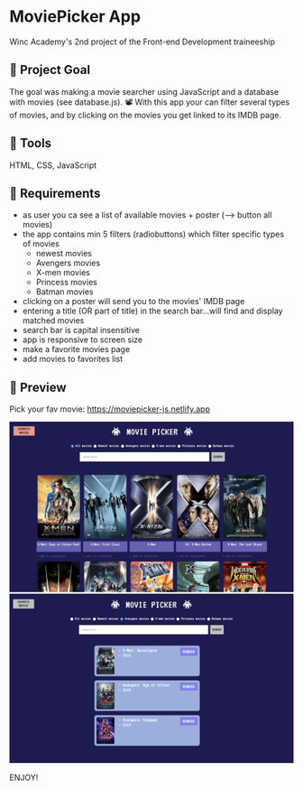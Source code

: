 # MoviePicker App

Winc Academy's 2nd project of the Front-end Development traineeship

## 💬 Project Goal

The goal was making a movie searcher using JavaScript and a database with movies (see database.js). 📽️
With this app your can filter several types of movies, and by clicking on the movies you get linked to its IMDB page.

## 💬 Tools

HTML, CSS, JavaScript

## 💬 Requirements

* as user you ca see a list of available movies + poster (--> button all movies)
* the app contains min 5 filters (radiobuttons) which filter specific types of movies
    - newest movies
    - Avengers movies
    - X-men movies
    - Princess movies
    - Batman movies
* clicking on a poster will send you to the movies' IMDB page
* entering a title (OR part of title) in the search bar...will find and display matched movies
* search bar is capital insensitive
* app is responsive to screen size
* make a favorite movies page
* add movies to favorites list 

## 🚀 Preview

Pick your fav movie:
https://moviepicker-js.netlify.app

![alt text](preview1.png)
![alt text](preview2.png)

ENJOY!

